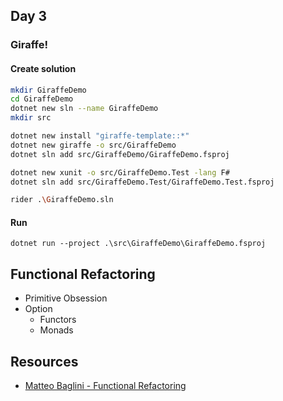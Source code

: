 ## Day 3

### Giraffe!

#### Create solution

```bash
mkdir GiraffeDemo
cd GiraffeDemo
dotnet new sln --name GiraffeDemo
mkdir src

dotnet new install "giraffe-template::*"
dotnet new giraffe -o src/GiraffeDemo
dotnet sln add src/GiraffeDemo/GiraffeDemo.fsproj

dotnet new xunit -o src/GiraffeDemo.Test -lang F#
dotnet sln add src/GiraffeDemo.Test/GiraffeDemo.Test.fsproj

rider .\GiraffeDemo.sln
```

#### Run

```
dotnet run --project .\src\GiraffeDemo\GiraffeDemo.fsproj
```

## Functional Refactoring

* Primitive Obsession
* Option
  * Functors
  * Monads

## Resources

- [Matteo Baglini - Functional Refactoring][baglini]


[baglini]: https://www.youtube.com/watch?v=qqS5CKXXvdg
